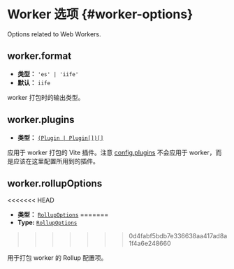 # Worker 选项 {#worker-options}

Options related to Web Workers.

## worker.format

- **类型：** `'es' | 'iife'`
- **默认：** `iife`

worker 打包时的输出类型。

## worker.plugins

- **类型：** [`(Plugin | Plugin[])[]`](./shared-options#plugins)

应用于 worker 打包的 Vite 插件。注意 [config.plugins](./shared-options#plugins) 不会应用于 worker，而是应该在这里配置所用到的插件。

## worker.rollupOptions

<<<<<<< HEAD
- **类型：** [`RollupOptions`](https://rollupjs.org/guide/en/#big-list-of-options)
=======
- **Type:** [`RollupOptions`](https://rollupjs.org/configuration-options/)
>>>>>>> 0d4fabf5bdb7e336638aa417ad8a1f4a6e248660

用于打包 worker 的 Rollup 配置项。
